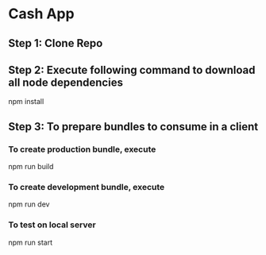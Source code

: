 # Cash App

## Step 1: Clone Repo

## Step 2: Execute following command to download all node dependencies

npm install

## Step 3: To prepare bundles to consume in a client

### To create production bundle, execute 

npm run build

### To create development bundle, execute

npm run dev

### To test on local server

npm run start
